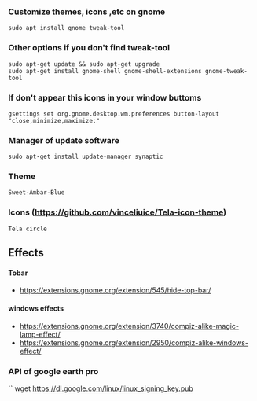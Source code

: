 ### Customize themes, icons ,etc on gnome 
```
sudo apt install gnome tweak-tool
```
### Other options if you don't find tweak-tool
```
sudo apt-get update && sudo apt-get upgrade 
sudo apt-get install gnome-shell gnome-shell-extensions gnome-tweak-tool
```

### If don't appear this icons in your window buttoms
```
gsettings set org.gnome.desktop.wm.preferences button-layout "close,minimize,maximize:"
```

### Manager of update software

```
sudo apt-get install update-manager synaptic

```

### Theme
```
Sweet-Ambar-Blue
```
### Icons (https://github.com/vinceliuice/Tela-icon-theme)
```
Tela circle
```
## Effects
#### Tobar
* https://extensions.gnome.org/extension/545/hide-top-bar/ 

#### windows effects
* https://extensions.gnome.org/extension/3740/compiz-alike-magic-lamp-effect/
* https://extensions.gnome.org/extension/2950/compiz-alike-windows-effect/

### API of google earth pro
``
wget https://dl.google.com/linux/linux_signing_key.pub
```



